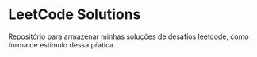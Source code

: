 # LeetCode Solutions

Repositório para armazenar minhas soluções de desafios leetcode, como forma de estimulo dessa pŕatica.